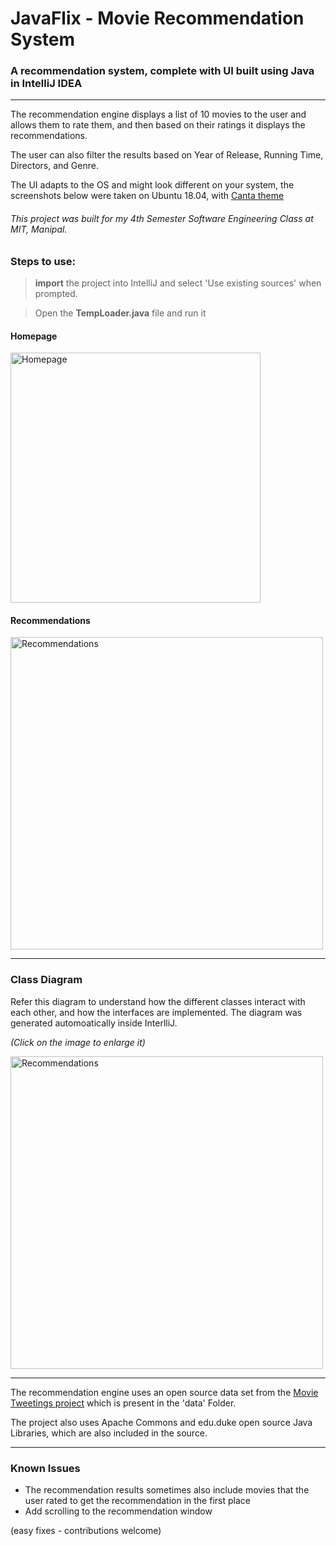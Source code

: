 # JavaFlix - Movie Recommendation System
### A recommendation system, complete with UI built using Java in IntelliJ IDEA
---

The recommendation engine displays a list of 10 movies to the user and allows them to rate them, and then based on their ratings it displays the recommendations.

The user can also filter the results based on Year of Release, Running Time, Directors, and Genre.

The UI adapts to the OS and might look different on your system, the screenshots below were taken on Ubuntu 18.04, with [Canta theme](https://github.com/vinceliuice/Canta-theme)

###### *This project was built for my 4th Semester Software Engineering Class at MIT, Manipal.*

### Steps to use:
>**import** the project into IntelliJ and select 'Use existing sources' when prompted.

>Open the **TempLoader.java** file and run it

#### Homepage
<img src="https://i.imgur.com/rG2kGKk.png?1" alt="Homepage" width=400>


#### Recommendations
<img src="https://i.imgur.com/biHHfgK.png?1" alt="Recommendations" width=500>

---

### Class Diagram
Refer this diagram to understand how the different classes interact with each other, and how the interfaces are implemented. 
The diagram was generated automoatically inside InterlliJ.

*(Click on the image to enlarge it)*

<img src="https://i.imgur.com/En7v2v3.jpg" alt="Recommendations" width=500>

---

The recommendation engine uses an open source data set from the [Movie Tweetings project](https://github.com/sidooms/MovieTweetings) which is present in the 'data' Folder.

The project also uses Apache Commons and edu.duke open source Java Libraries, which are also included in the source.

---

### Known Issues
- The recommendation results sometimes also include movies that the user rated to get the recommendation in the first place 
- Add scrolling to the recommendation window

(easy fixes - contributions welcome)
